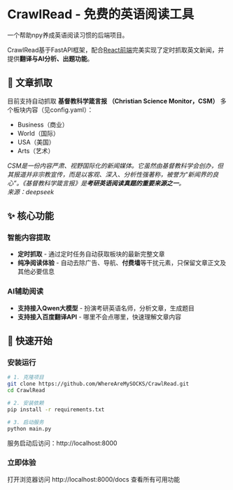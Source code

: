 # CrawlRead - 免费的英语阅读工具

一个帮助npy养成英语阅读习惯的后端项目。

CrawlRead基于FastAPI框架，配合[React前端](https://github.com/WhereAreMySOCKS/html-article-viewer)完美实现了定时抓取英文新闻，并提供**翻译与AI分析、出题功能**。

## 📰 文章抓取

目前支持自动抓取 **基督教科学箴言报 （Christian Science Monitor，CSM）** 多个板块内容（见config.yaml）：
- Business（商业）
- World（国际）
- USA（美国）
- Arts（艺术）

*CSM是一份内容严肃、视野国际化的新闻媒体。它虽然由基督教科学会创办，但其报道并非宗教宣传，而是以客观、深入、分析性强著称，被誉为“新闻界的良心”。《基督教科学箴言报》是**考研英语阅读真题的重要来源之一**。                    
                                                    来源：deepseek*


## ✨ 核心功能

### 智能内容提取
- **定时抓取** - 通过定时任务自动获取板块的最新完整文章
- **纯净阅读体验** - 自动去除广告、导航、**付费墙**等干扰元素，只保留文章正文及其他必要信息
### AI辅助阅读
- **支持接入Qwen大模型** - 扮演考研英语名师，分析文章，生成题目
- **支持接入百度翻译API** - 哪里不会点哪里，快速理解文章内容


## 🚀 快速开始

### 安装运行
```bash
# 1. 克隆项目
git clone https://github.com/WhereAreMySOCKS/CrawlRead.git
cd CrawlRead

# 2. 安装依赖
pip install -r requirements.txt

# 3. 启动服务
python main.py
```

服务启动后访问：http://localhost:8000

### 立即体验
打开浏览器访问 http://localhost:8000/docs 查看所有可用功能

